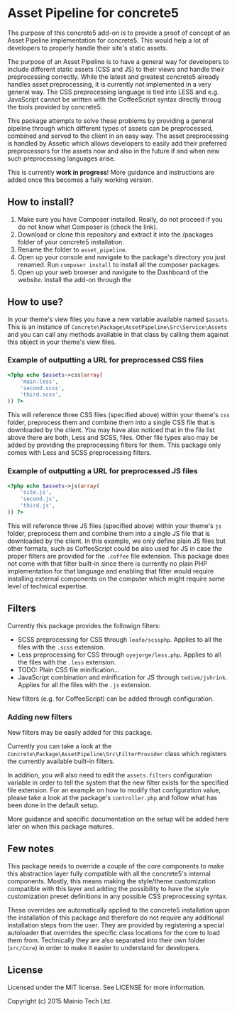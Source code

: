 # Asset Pipeline for concrete5

The purpose of this concrete5 add-on is to provide a proof of concept of an
Asset Pipeline implementation for concrete5. This would help a lot of
developers to properly handle their site's static assets.

The purpose of an Asset Pipeline is to have a general way for developers to
include different static assets (CSS and JS) to their views and handle their
preprocessing correctly. While the latest and greatest concrete5 already
handles asset preprocessing, it is currently not implemented in a very general
way. The CSS preprocessing language is tied into LESS and e.g. JavaScript
cannot be written with the CoffeeScript syntax directly throug the tools
provided by concrete5.

This package attempts to solve these problems by providing a general pipeline
through which different types of assets can be preprocessed, combined and
served to the client in an easy way. The asset preprocessing is handled by
Assetic which allows developers to easily add their preferred preprocessors for
the assets now and also in the future if and when new such preprocessing
languages arise.

This is currently **work in progress**! More guidance and instructions are
added once this becomes a fully working version.

## How to install?

1. Make sure you have Composer installed. Really, do not proceed if you do not
   know what Composer is (check the link).
2. Download or clone this repository and extract it into the /packages folder
   of your concrete5 installation.
3. Rename the folder to `asset_pipeline`.
4. Open up your console and navigate to the package's directory you just
   renamed. Run `composer install` to install all the composer packages.
5. Open up your web browser and navigate to the Dashboard of the website.
   Install the add-on through the

## How to use?

In your theme's view files you have a new variable available named `$assets`.
This is an instance of `Concrete\Package\AssetPipeline\Src\Service\Assets` and
you can call any methods available in that class by calling them against this
object in your theme's view files.

### Example of outputting a URL for preprocessed CSS files

```php
<?php echo $assets->css(array(
    'main.less',
    'second.scss',
    'third.scss',
)) ?>
```

This will reference three CSS files (specified above) within your theme's `css`
folder, preprocess them and combine them into a single CSS file that is
downloaded by the client. You may have also noticed that in the file list
above there are both, Less and SCSS, files. Other file types also may be added
by providing the preprocessing filters for them. This package only comes with
Less and SCSS preprocessing filters.

### Example of outputting a URL for preprocessed JS files

```php
<?php echo $assets->js(array(
    'site.js',
    'second.js',
    'third.js',
)) ?>
```

This will reference three JS files (specified above) within your theme's `js`
folder, preprocess them and combine them into a single JS file that is
downloaded by the client. In this example, we only define plain JS files but
other formats, such as CoffeeScript could be also used for JS in case the
proper filters are provided for the `.coffee` file extension. This package does
not come with that filter built-in since there is currently no plain PHP
implementation for that language and enabling that filter would require
installing external components on the computer which might require some level
of technical expertise.

## Filters

Currently this package provides the followign filters:

* SCSS preprocessing for CSS through `leafo/scssphp`. Applies to all the files
  with the `.scss` extension.
* Less preprocessing for CSS through `oyejorge/less.php`. Applies to all the
  files with the `.less` extension.
* TODO: Plain CSS file minification...
* JavaScript combination and minification for JS through `tedivm/jshrink`.
  Applies for all the files with the `.js` extension.

New filters (e.g. for CoffeeScript) can be added through configuration.

### Adding new filters

New filters may be easily added for this package.

Currently you can take a look at the
`Concrete\Package\AssetPipeline\Src\FilterProvider` class which registers the
currently available built-in filters.

In addition, you will also need to edit the `assets.filters` configuration
variable in order to tell the system that the new filter exists for the
specified file extension. For an example on how to modify that configuration
value, please take a look at the package's `controller.php` and follow what
has been done in the default setup.

More guidance and specific documentation on the setup will be added here later
on when this package matures.

## Few notes

This package needs to override a couple of the core components to make this
abstraction layer fully compatible with all the concrete5's internal
components. Mostly, this means making the style/theme customization compatible
with this layer and adding the possibility to have the style customization
preset definitions in any possible CSS preprocessing syntax.

These overrides are automatically applied to the concrete5 installation upon
the installation of this package and therefore do not require any additional
installation steps from the user. They are provided by registering a special
autoloader that overrides the specific class locations for the core to load
them from. Technically they are also separated into their own folder
(`src/Core`) in order to make it easier to understand for developers.

## License

Licensed under the MIT license. See LICENSE for more information.

Copyright (c) 2015 Mainio Tech Ltd.

